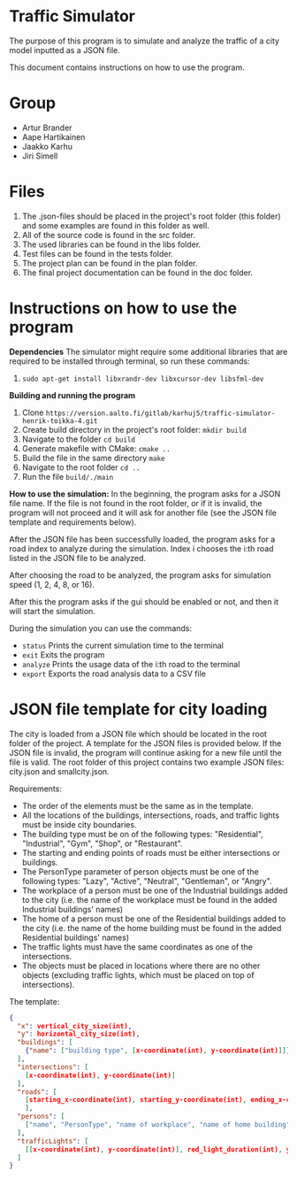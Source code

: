 # Traffic Simulator
The purpose of this program is to simulate and analyze the traffic of a city model inputted as a JSON file.

This document contains instructions on how to use the program.

# Group
- Artur Brander
- Aape Hartikainen
- Jaakko Karhu
- Jiri Simell

# Files
1. The .json-files should be placed in the project's root folder (this folder) and some examples are found in this folder as well. 
2. All of the source code is found in the src folder. 
3. The used libraries can be found in the libs folder.
4. Test files can be found in the tests folder.
5. The project plan can be found in the plan folder.
6. The final project documentation can be found in the doc folder.

# Instructions on how to use the program

**Dependencies**
The simulator might require some additional libraries that are required to be installed through terminal, so run these commands:
1. `sudo apt-get install libxrandr-dev libxcursor-dev libsfml-dev`

**Building and running the program**
  1. Clone `https://version.aalto.fi/gitlab/karhuj5/traffic-simulator-henrik-toikka-4.git`
  2. Create build directory in the project's root folder: `mkdir build`
  3. Navigate to the folder `cd build`
  4. Generate makefile with CMake: `cmake ..`
  5. Build the file in the same directory `make`
  6. Navigate to the root folder `cd ..`
  7. Run the file `build/./main`

**How to use the simulation:**
In the beginning, the program asks for a JSON file name. If the file is not found in the root folder, or if it is invalid, the program will not proceed and it will ask for another file (see the JSON file template and requirements below).

After the JSON file has been successfully loaded, the program asks for a road index to analyze during the simulation. Index i chooses the i:th road listed in the JSON file to be analyzed.

After choosing the road to be analyzed, the program asks for simulation speed (1, 2, 4, 8, or 16).

After this the program asks if the gui should be enabled or not, and then it will start the simulation.

During the simulation you can use the commands:
- `status` Prints the current simulation time to the terminal
- `exit` Exits the program
- `analyze` Prints the usage data of the i:th road to the terminal
- `export` Exports the road analysis data to a CSV file

# JSON file template for city loading
The city is loaded from a JSON file which should be located in the root folder of the project. A template for the JSON files is provided below. If the JSON file is invalid, the program will continue asking for a new file until the file is valid. The root folder of this project contains two example JSON files: city.json and smallcity.json.

Requirements:
- The order of the elements must be the same as in the template. 
- All the locations of the buildings, intersections, roads, and traffic lights must be inside city boundaries.
- The building type must be on of the following types: "Residential", "Industrial", "Gym", "Shop", or "Restaurant".
- The starting and ending points of roads must be either intersections or buildings.
- The PersonType parameter of person objects must be one of the following types: "Lazy", "Active", "Neutral", "Gentleman", or "Angry".
- The workplace of a person must be one of the Industrial buildings added to the city (i.e. the name of the workplace must be found in the added Industrial buildings' names)
- The home of a person must be one of the Residential buildings added to the city (i.e. the name of the home building must be found in the added Residential buildings' names)
- The traffic lights must have the same coordinates as one of the intersections.
- The objects must be placed in locations where there are no other objects (excluding traffic lights, which must be placed on top of intersections).

The template:
```json
{
  "x": vertical_city_size(int),
  "y": horizontal_city_size(int),
  "buildings": [
    {"name": ["building type", [x-coordinate(int), y-coordinate(int)]]}
  ],
  "intersections": [
    [x-coordinate(int), y-coordinate(int)]
  ],
  "roads": [
    [starting_x-coordinate(int), starting_y-coordinate(int), ending_x-coordinate(int), ending_y-coordinate(int)]
    ],
  "persons": [
    ["name", "PersonType", "name of workplace", "name of home building"]
  ],
  "trafficLights": [
    [[x-coordinate(int), y-coordinate(int)], red_light_duration(int), yellow_light_duration(int), green_light_duration(int)]
  ]
}
```
